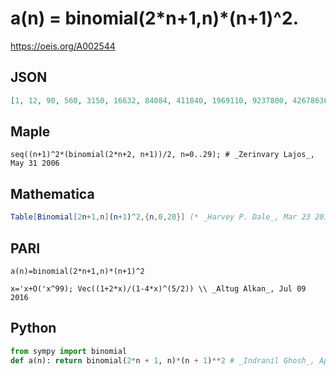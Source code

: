 # a\(n\) \= binomial\(2\*n\+1,n\)\*\(n\+1\)^2\.
https://oeis.org/A002544
## JSON
```JSON
[1, 12, 90, 560, 3150, 16632, 84084, 411840, 1969110, 9237800, 42678636, 194699232, 878850700, 3931426800, 17450721000, 76938289920, 337206098790, 1470171918600, 6379820115900, 27569305764000, 118685861314020, 509191949220240, 2177742427450200, 9287309860732800]
```
## Maple
```Maple
seq((n+1)^2*(binomial(2*n+2, n+1))/2, n=0..29); # _Zerinvary Lajos_, May 31 2006
```
## Mathematica
```Mathematica
Table[Binomial[2n+1,n](n+1)^2,{n,0,20}] (* _Harvey P. Dale_, Mar 23 2011 *)
```
## PARI
```PARI
a(n)=binomial(2*n+1,n)*(n+1)^2
```
```PARI
x='x+O('x^99); Vec((1+2*x)/(1-4*x)^(5/2)) \\ _Altug Alkan_, Jul 09 2016
```
## Python
```Python
from sympy import binomial
def a(n): return binomial(2*n + 1, n)*(n + 1)**2 # _Indranil Ghosh_, Apr 18 2017
```
